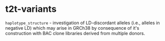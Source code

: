 # t2t-variants

`haplotype_structure` - investigation of LD-discordant alleles (i.e., alleles in negative LD) which may arise in GRCh38 by consequence of it's construction with BAC clone libraries derived from multiple donors.
